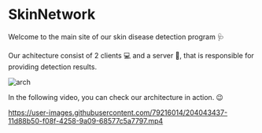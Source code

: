 # SkinNetwork
Welcome to the main site of our skin disease detection program 🩺

Our achitecture consist of 2 clients 💻 and a server 📁, that is responsible for providing detection results.

![arch](https://user-images.githubusercontent.com/79216014/204028785-ac030393-4c06-4b70-9b47-2e4b226bc88f.png)

In the following video, you can check our architecture in action. 😉

https://user-images.githubusercontent.com/79216014/204043437-11d88b50-f08f-4258-9a09-68577c5a7797.mp4

